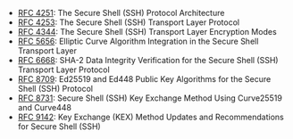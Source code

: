 * [RFC 4251][rfc4251]: The Secure Shell (SSH) Protocol Architecture
* [RFC 4253][rfc4253]: The Secure Shell (SSH) Transport Layer Protocol
* [RFC 4344][rfc4344]: The Secure Shell (SSH) Transport Layer Encryption Modes
* [RFC 5656][rfc5656]: Elliptic Curve Algorithm Integration in the Secure Shell Transport Layer
* [RFC 6668][rfc6668]: SHA-2 Data Integrity Verification for the Secure Shell (SSH) Transport Layer Protocol
* [RFC 8709][rfc8709]: Ed25519 and Ed448 Public Key Algorithms for the Secure Shell (SSH) Protocol
* [RFC 8731][rfc8731]: Secure Shell (SSH) Key Exchange Method Using Curve25519 and Curve448
* [RFC 9142][rfc9142]: Key Exchange (KEX) Method Updates and Recommendations for Secure Shell (SSH)

[rfc4251]: https://www.rfc-editor.org/rfc/rfc4251
[rfc4253]: https://www.rfc-editor.org/rfc/rfc4253
[rfc4344]: https://www.rfc-editor.org/rfc/rfc4344
[rfc5656]: https://www.rfc-editor.org/rfc/rfc5656
[rfc6668]: https://www.rfc-editor.org/rfc/rfc6668
[rfc8709]: https://www.rfc-editor.org/rfc/rfc8709
[rfc8731]: https://www.rfc-editor.org/rfc/rfc8731
[rfc9142]: https://www.rfc-editor.org/rfc/rfc9142
